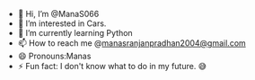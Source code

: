 - 👋 Hi, I’m @ManaS066
- 👀 I’m interested in Cars.
- 🌱 I’m currently learning Python
- 📫 How to reach me @manasranjanpradhan2004@gmail.com
- 😄 Pronouns:Manas
- ⚡ Fun fact:  I don't know what to do in my future. 😅
